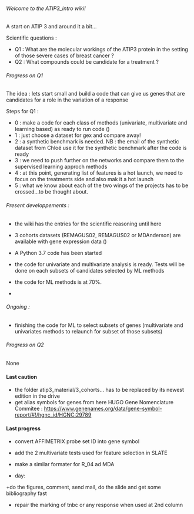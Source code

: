 ###### Welcome to the ATIP3_intro wiki!

A start on ATIP 3 and around it a bit...

Scientific questions : 

- Q1 : What are the molecular workings of the ATIP3 protein in the setting of those severe cases of breast cancer ?
- Q2 : What compounds could be candidate for a treatment ?



###### Progress on Q1

The idea : lets start small and build a code that can give us genes that are candidates for a role in the variation of a response

Steps for Q1 : 
- 0 : make a code for each class of methods (univariate, multivariate and learning based) as ready to run code ()
- 1 : just choose a dataset for gex and compare away! 
- 2 : a synthetic benchmark is needed. NB : the email of the synthetic dataset from Chloé use it for the synthetic benchmark after the code is ready 
- 3 : we need to push further on the networks and compare them to the supervised learning approch methods 
- 4 : at this point, generating list of features is a hot launch, we need to focus on the treatments side and also mak it a hot launch 
- 5 : what we know about each of the two wings of the projects has to be crossed...to be thought about.

###### Present developpements : 
- the wiki has the entries for the scientific reasoning until here
- 3 cohorts datasets (REMAGUS02, REMAGUS02 or MDAnderson) are available with gene expression data ()
- A Python 3.7 code has been started
- the code for univariate and multivariate analysis is ready. Tests will be done on each subsets of candidates selected by ML methods
- the code for ML methods is at 70%.

- 

###### Ongoing : 
- finishing the code for ML to select subsets of genes (multivariate and univariates methods to relaunch for subset of those subsets) 

###### Progress on Q2

None

#### Last caution
- the folder atip3_material/3_cohorts... has to be replaced by its newest edition in the drive
- get alias symbols for genes from here HUGO Gene Nomenclature Commitee : 
https://www.genenames.org/data/gene-symbol-report/#!/hgnc_id/HGNC:29789

#### Last progress 
- convert AFFIMETRIX probe set ID into gene symbol
- add the 2 multivariate tests used for feature selection in SLATE
- make a similar formater for R_04 ad MDA

- day:



+do the figures, comment, send mail, do the slide and get some bibliography fast

 + repair the marking of tnbc or any response when used at 2nd column